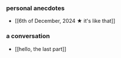 ### personal anecdotes
- [[6th of December, 2024 ★ it's like that]]
### a conversation
- [[hello, the last part]]